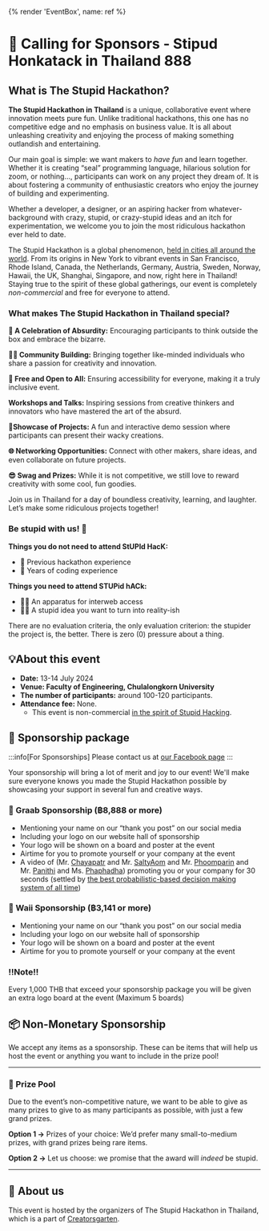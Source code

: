 {% render 'EventBox', name: ref %}

# 🤝 Calling for Sponsors - Stipud Honkatack in Thailand 888

## What is The Stupid Hackathon?

**The Stupid Hackathon in Thailand** is a unique, collaborative event where innovation meets pure fun. Unlike traditional hackathons, this one has no competitive edge and no emphasis on business value. It is all about unleashing creativity and enjoying the process of making something outlandish and entertaining.

Our main goal is simple: we want makers to *have fun* and learn together. Whether it is creating “seal” programming language, hilarious solution for zoom, or nothing…, participants can work on any project they dream of. It is about fostering a community of enthusiastic creators who enjoy the journey of building and experimenting.

Whether a developer, a designer, or an aspiring hacker from whatever-background with crazy, stupid, or crazy-stupid ideas and an itch for experimentation, we welcome you to join the most ridiculous hackathon ever held to date.

The Stupid Hackathon is a global phenomenon, [held in cities all around the world](https://gist.github.com/cheeaun/c3fe6cbb11aef1e146a3474dccf63b87). From its origins in New York to vibrant events in San Francisco, Rhode Island, Canada, the Netherlands, Germany, Austria, Sweden, Norway, Hawaii, the UK, Shanghai, Singapore, and now, right here in Thailand! Staying true to the spirit of these global gatherings, our event is completely *non-commercial* and free for everyone to attend.

### **What makes The Stupid Hackathon in Thailand special?**

**🎉 A Celebration of Absurdity:** Encouraging participants to think outside the box and embrace the bizarre.

**👩‍🔬 Community Building:** Bringing together like-minded individuals who share a passion for creativity and innovation.

**👐 Free and Open to All:** Ensuring accessibility for everyone, making it a truly inclusive event.

**Workshops and Talks:** Inspiring sessions from creative thinkers and innovators who have mastered the art of the absurd.

**🧾Showcase of Projects:** A fun and interactive demo session where participants can present their wacky creations.

**🌐 Networking Opportunities:** Connect with other makers, share ideas, and even collaborate on future projects.

**😎 Swag and Prizes:** While it is not competitive, we still love to reward creativity with some cool, fun goodies.

Join us in Thailand for a day of boundless creativity, learning, and laughter. Let’s make some ridiculous projects together!

### **Be stupid with us! 🤪**

**Things you do not need to attend StUPId HacK:**

- 🙅‍️️ Previous hackathon experience
- 🙅‍️ Years of coding experience

**Things you need to attend STUPid hACk:**

- 🙆‍♀️ An apparatus for interweb access
- 🙆‍♀️ A stupid idea you want to turn into reality-ish

There are no evaluation criteria, the only evaluation criterion: the stupider the project is, the better. There is zero (0) pressure about a thing.

## 💡About this event

- **Date:** 13-14 July 2024
- **Venue: Faculty of Engineering, Chulalongkorn University**
- **The number of participants:** around 100-120 participants.
- **Attendance fee:** None.
    - This event is non-commercial [in the spirit of Stupid Hacking](http://stupidhackathon.github.io).

## 💸 Sponsorship package

:::info[For Sponsorships]
Please contact us at [our Facebook page](https://grtn.org/fb)
:::

Your sponsorship will bring a lot of merit and joy to our event! We'll make sure everyone knows you made the Stupid Hackathon possible by showcasing your support in several fun and creative ways.

### 🙏 Graab Sponsorship (฿8,888 or more)

- Mentioning your name on our “thank you post” on our social media
- Including your logo on our website hall of sponsorship
- Your logo will be shown on a board and poster at the event
- Airtime for you to promote yourself or your company at the event
- A video of (Mr. [Chayapatr](https://www.github.com/chayapatr/) and Mr. [SaltyAom](https://github.com/saltyaom) and Mr. [Phoomparin](https://www.github.com/heypoom) and Mr. [Panithi](https://github.com/betich) and Ms. [Phaphadha](https://creatorsgarten.org/wiki/People/anejung)) promoting you or your company for 30 seconds (settled by [the best probabilistic-based decision making system of all time](https://en.wikipedia.org/wiki/Rock_paper_scissors))

### 🙏 Waii Sponsorship (฿3,141 or more)

- Mentioning your name on our “thank you post” on our social media
- Including your logo on our website hall of sponsorship
- Your logo will be shown on a board and poster at the event
- Airtime for you to promote yourself or your company at the event

### ‼Note‼

Every 1,000 THB that exceed your sponsorship package you will be given an extra logo board at the event (Maximum 5 boards)

## 📦 Non-Monetary Sponsorship

We accept any items as a sponsorship. These can be items that will help us host the event or anything you want to include in the prize pool!

---

### 🤖 Prize Pool

Due to the event’s non-competitive nature, we want to be able to give as many prizes to give to as many participants as possible, with just a few grand prizes.

**Option 1 →** Prizes of your choice: We’d prefer many small-to-medium prizes, with grand prizes being rare items. 

**Option 2 →** Let us choose: we promise that the award will *indeed* be stupid.

---

## 👾 About us

This event is hosted by the organizers of The Stupid Hackathon in Thailand, which is a part of [Creatorsgarten](https://www.facebook.com/creatorsgarten).